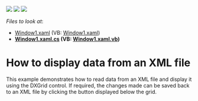 <!-- default badges list -->
![](https://img.shields.io/endpoint?url=https://codecentral.devexpress.com/api/v1/VersionRange/128649989/14.2.3%2B)
[![](https://img.shields.io/badge/Open_in_DevExpress_Support_Center-FF7200?style=flat-square&logo=DevExpress&logoColor=white)](https://supportcenter.devexpress.com/ticket/details/E1506)
[![](https://img.shields.io/badge/📖_How_to_use_DevExpress_Examples-e9f6fc?style=flat-square)](https://docs.devexpress.com/GeneralInformation/403183)
<!-- default badges end -->
<!-- default file list -->
*Files to look at*:

* [Window1.xaml](./CS/DXGrid_BindingToXML/Window1.xaml) (VB: [Window1.xaml](./VB/DXGrid_BindingToXML/Window1.xaml))
* **[Window1.xaml.cs](./CS/DXGrid_BindingToXML/Window1.xaml.cs) (VB: [Window1.xaml.vb](./VB/DXGrid_BindingToXML/Window1.xaml.vb))**
<!-- default file list end -->
# How to display data from an XML file


<p>This example demonstrates how to read data from an XML file and display it using the DXGrid control. If required, the changes made can be saved back to an XML file by clicking the button displayed below the grid.</p>

<br/>



